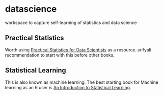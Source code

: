 # datascience
workspace to capture self-learning of statistics and data science

## Practical Statistics
Worth using [Practical Statistics for Data Scientists](https://www.amazon.com/Practical-Statistics-Data-Scientists-Essential/dp/149207294X/ref=pd_lpo_14_t_0/145-5221631-5249213?_encoding=UTF8&pd_rd_i=149207294X&pd_rd_r=1783cb81-9f10-49e4-9fe3-51eb87151e76&pd_rd_w=FeZbu&pd_rd_wg=4H2bj&pf_rd_p=7b36d496-f366-4631-94d3-61b87b52511b&pf_rd_r=9SHHAFB6GY1NGMN7DX1F&psc=1&refRID=9SHHAFB6GY1NGMN7DX1F) as a resource. arifyali recommendation to start with this before other books.

## Statistical Learning
This is also known as machine learning. The best starting book for Machine learning as an R user is [An Introduction to Statistical Learning](http://faculty.marshall.usc.edu/gareth-james/ISL/ISLR%20Seventh%20Printing.pdf).